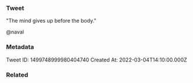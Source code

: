 ### Tweet
"The mind gives up before the body."

@naval

### Metadata
Tweet ID: 1499748999980404740
Created At: 2022-03-04T14:10:00.000Z

### Related

